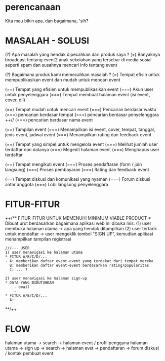 # perencanaan
Kita mau bikin apa, dan bagaimana, 'sih?

# MASALAH - SOLUSI
(?) Apa masalah yang hendak dipecahkan dari produk saya ?
(=) Banyaknya broadcast tentang event2 anak sekolahan yang tersebar di media sosial seperti spam
    dan susahnya mencari info tentang event

(?) Bagaimana produk kami memecahkan masalah ?
(=) Tempat efisin untuk mempublikasikan event dan mudah untuk mencari event

(==) Tempat yang efisien untuk mempublikasikan event
(===) Akun user untuk penyelenggara
(===) Tempat membuat halaman event (isi event, cover, dll)

(==) Tempat mudah untuk mencari event
(===) Pencarian berdasar waktu
(===) pencarian berdasar tempat
(===) pencarian berdasar penyelenggara
++// (===) pencarian berdasar nama event

(==) Tampilan event
(===) Menampilkan isi event, cover, tempat, tanggal, jenis event, jadwal event
(===) Menampilkan rating dan feedback event

(==) Tempat yang simpel untuk mengelola event
(===) Melihat jumlah user terdaftar dan datanya
(===) Megedit halaman event
(===) Menghapus user terdaftar

(==) Tempat mengikuti event
(===) Proses pendaftaran (form / join langsung)
(===) Proses pembayaran
(===) Rating dan feedback event

(==) Tempat diskusi dan komunikasi yang nyaman
(===) Forum diskusi antar anggota
(===) Lobi langsung penyelenggara


# FITUR-FITUR
++/**
	FITUR-FITUR UNTUK MEMENUHI MINIMUM VIABLE PRODUCT
	* Dibuat urut berdasarkan bagaimana aplikasi web ini dibuka
		mis: (1) user membuka halaman utama -> apa yang hendak ditampilkan
		     (2) user tertarik untuk mendaftar -> user mengeklik tombol "SIGN UP", kemudian aplikasi menampilkan tampilan registrasi
		     

	///--- USER
	1) user menavigasi ke halaman utama
	* FITUR A/B/C/D/...
	- A: memberikan daftar event-event yang terdekat dari tempat mereka
	  B: memberikan daftar event-event berdasarkan rating/popularitas
	  C: ... ?

	2) user menavigasi ke halaman sign-up
	* DATA YANG DIBUTUHKAN
		- email
		- 
	* FITUR A/B/C/D/...
	- A: 

**/++

# FLOW
halaman utama -> search -> halaman event / profil pengguna
halaman utama -> sign up -> search -> halaman evet -> pendaftaran -> forum diskusi / kontak pembuat event
